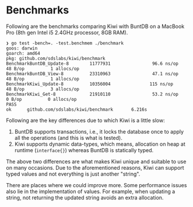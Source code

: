 # Benchmarks

Following are the benchmarks comparing Kiwi with BuntDB on a MacBook Pro (8th gen
Intel i5 2.4GHz processor, 8GB RAM).

```
❯ go test -bench=. -test.benchmem ./benchmark
goos: darwin
goarch: amd64
pkg: github.com/sdslabs/kiwi/benchmark
BenchmarkBuntDB_Update-8        11777931                96.6 ns/op            48 B/op          1 allocs/op
BenchmarkBuntDB_View-8          23310963                47.1 ns/op            48 B/op          1 allocs/op
BenchmarkKiwi_Update-8          10356004               115 ns/op              48 B/op          3 allocs/op
BenchmarkKiwi_Get-8             21910110                53.2 ns/op             0 B/op          0 allocs/op
PASS
ok      github.com/sdslabs/kiwi/benchmark       6.216s
```

Following are the key differences due to which Kiwi is a little slow:

1. BuntDB supports transactions, i.e., it locks the database once to apply all
   the operations (and this is what is tested).
1. Kiwi supports dynamic data-types, which means, allocation on heap at runtime
   (`interface{}`) whereas BuntDB is statically typed.
   
The above two differences are what makes Kiwi unique and suitable to use on
many occasions. Due to the aforementioned reasons, Kiwi can support typed values
and not everything is just another "string".

There are places where we could improve more. Some performance issues also lie
in the implementation of values. For example, when updating a string, not returning
the updated string avoids an extra allocation.
